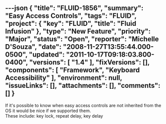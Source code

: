 ---json
{
  "title": "FLUID-1856",
  "summary": "Easy Access Controls",
  "tags": "FLUID",
  "project": {
    "key": "FLUID",
    "title": "Fluid Infusion"
  },
  "type": "New Feature",
  "priority": "Major",
  "status": "Open",
  "reporter": "Michelle D'Souza",
  "date": "2008-11-27T13:55:44.000-0500",
  "updated": "2011-10-17T09:18:03.800-0400",
  "versions": [
    "1.4"
  ],
  "fixVersions": [],
  "components": [
    "Framework",
    "Keyboard Accessibility"
  ],
  "environment": null,
  "issueLinks": [],
  "attachments": [],
  "comments": []
}
---
If it's possible to know when easy access controls are not inherited from the OS it would be nice if we supported them.\
These include: key lock, repeat delay, key delay

        